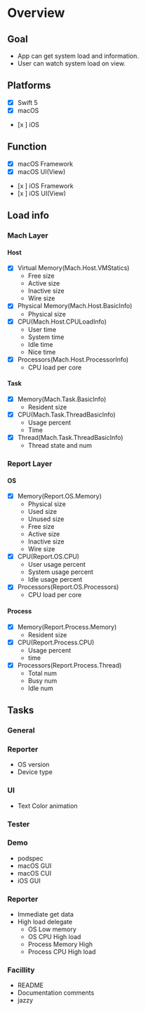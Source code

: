 # Overview
## Goal
- App can get system load and information.
- User can watch system load on view.

## Platforms
- [x] Swift 5
- [x] macOS
- [x ] iOS

## Function
- [x] macOS Framework
- [x] macOS UI(View)
- [x ] iOS Framework
- [x ] iOS UI(View)

## Load info
### Mach Layer
#### Host
- [x] Virtual Memory(Mach.Host.VMStatics)
  - Free size
  - Active size
  - Inactive size
  - Wire size
- [x] Physical Memory(Mach.Host.BasicInfo)
  - Physical size
- [x] CPU(Mach.Host.CPULoadInfo)
  - User time
  - System time
  - Idle time
  - Nice time
- [x] Processors(Mach.Host.ProcessorInfo) 
  - CPU load per core
#### Task
- [x] Memory(Mach.Task.BasicInfo)
  - Resident size
- [x] CPU(Mach.Task.ThreadBasicInfo)
  - Usage percent
  - Time
- [x] Thread(Mach.Task.ThreadBasicInfo)
  - Thread state and num

### Report Layer
#### OS
- [x] Memory(Report.OS.Memory)
  - Physical size
  - Used size
  - Unused size
  - Free size
  - Active size
  - Inactive size
  - Wire size
- [x] CPU(Report.OS.CPU)
  - User usage percent
  - System usage percent
  - Idle usage percent
- [x] Processors(Report.OS.Processors)
  - CPU load per core
#### Process
- [x] Memory(Report.Process.Memory)
  - Resident size
- [x] CPU(Report.Process.CPU)
  - Usage percent
  - time
- [x] Processors(Report.Process.Thread)
  - Total num
  - Busy num
  - Idle num

## Tasks
### General
### Reporter
  - OS version
  - Device type
### UI
  - Text Color animation
### Tester
### Demo
  - podspec
  - macOS GUI
  - macOS CUI
  - iOS GUI
### Reporter
  - Immediate get data
  - High load delegate
    - OS Low memory
    - OS CPU High load
    - Process Memory High
    - Process CPU High load
### Facillity
- README
- Documentation comments
- jazzy
